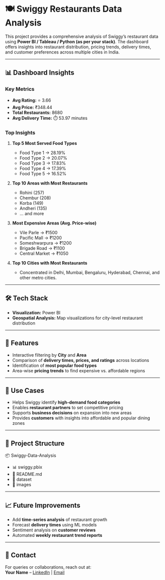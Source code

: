 # 🍽️ Swiggy Restaurants Data Analysis  

This project provides a comprehensive analysis of Swiggy’s restaurant data using **Power BI / Tableau / Python (as per your stack)**. The dashboard offers insights into restaurant distribution, pricing trends, delivery times, and customer preferences across multiple cities in India.  

---

## 📊 Dashboard Insights  

### Key Metrics  
- **Avg Rating:** ⭐ 3.66  
- **Avg Price:** ₹348.44  
- **Total Restaurants:** 8680  
- **Avg Delivery Time:** ⏱️ 53.97 minutes  

### Top Insights  
1. **Top 5 Most Served Food Types**  
   - Food Type 1 → 28.19%  
   - Food Type 2 → 20.07%  
   - Food Type 3 → 17.83%  
   - Food Type 4 → 17.39%  
   - Food Type 5 → 16.52%  

2. **Top 10 Areas with Most Restaurants**  
   - Rohini (257)  
   - Chembur (208)  
   - Korba (149)  
   - Andheri (135)  
   - … and more  

3. **Most Expensive Areas (Avg. Price-wise)**  
   - Vile Parle → ₹1500  
   - Pacific Mall → ₹1200  
   - Someshwarpura → ₹1200  
   - Brigade Road → ₹1100  
   - Central Market → ₹1050  

4. **Top 10 Cities with Most Restaurants**  
   - Concentrated in Delhi, Mumbai, Bengaluru, Hyderabad, Chennai, and other metro cities.  

---

## 🛠️ Tech Stack   
- **Visualization:** Power BI  
- **Geospatial Analysis:** Map visualizations for city-level restaurant distribution  

---

## 🚀 Features  
- Interactive filtering by **City** and **Area**  
- Comparison of **delivery times, prices, and ratings** across locations  
- Identification of **most popular food types**  
- Area-wise **pricing trends** to find expensive vs. affordable regions  

---

## 📌 Use Cases  
- Helps Swiggy identify **high-demand food categories**  
- Enables **restaurant partners** to set competitive pricing  
- Supports **business decisions** on expansion into new areas  
- Provides **customers** with insights into affordable and popular dining zones  

---

## 📂 Project Structure  
📦 Swiggy-Data-Analysis
 - 📊 swiggy.pbix   
 - 📜 README.md               
 - 📂 dataset                   
 - 📂 images                 
---
## 📈 Future Improvements  
- Add **time-series analysis** of restaurant growth  
- Forecast **delivery times** using ML models  
- Sentiment analysis on **customer reviews**  
- Automated **weekly restaurant trend reports**  

---

## 📧 Contact  
For queries or collaborations, reach out at:  
**Your Name** – [LinkedIn](https://www.linkedin.com/in/aniket-90b49725a/) | [Email](aniket25287@gmail.com)  
